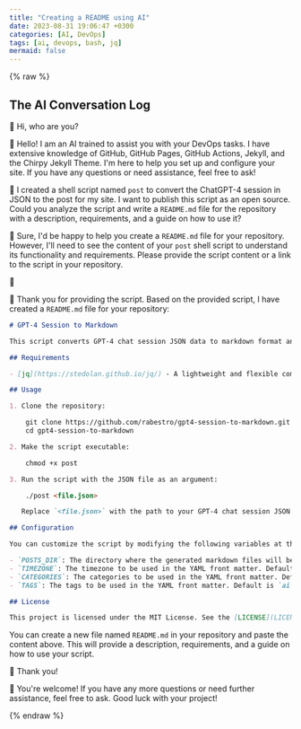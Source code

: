 ```yaml
---
title: "Creating a README using AI"
date: 2023-08-31 19:06:47 +0300
categories: [AI, DevOps]
tags: [ai, devops, bash, jq]
mermaid: false
---
```

{% raw %}

## The AI Conversation Log

👤 Hi, who are you?

🤖 Hello! I am an AI trained to assist you with your DevOps tasks. I have extensive knowledge of GitHub, GitHub Pages, GitHub Actions, Jekyll, and the Chirpy Jekyll Theme. I'm here to help you set up and configure your site. If you have any questions or need assistance, feel free to ask!

👤 I created a shell script named `post` to convert the ChatGPT-4 session in JSON to the post for my site. I want to publish this script as an open source. Could you analyze the script and write a `README.md` file for the repository with a description, requirements, and a guide on how to use it? 

🤖 Sure, I'd be happy to help you create a `README.md` file for your repository. However, I'll need to see the content of your `post` shell script to understand its functionality and requirements. Please provide the script content or a link to the script in your repository.

👤 

<script src="https://gist.github.com/rabestro/0ba87fdf591c69a2af4674ee0dbd82cf.js"></script>

🤖 Thank you for providing the script. Based on the provided script, I have created a `README.md` file for your repository:

```markdown
# GPT-4 Session to Markdown

This script converts GPT-4 chat session JSON data to markdown format and adds YAML front matter to the top of the file to prepare it for publishing on a Jekyll site.

## Requirements

- [jq](https://stedolan.github.io/jq/) - A lightweight and flexible command-line JSON processor.

## Usage

1. Clone the repository:

    git clone https://github.com/rabestro/gpt4-session-to-markdown.git
    cd gpt4-session-to-markdown

2. Make the script executable:

    chmod +x post

3. Run the script with the JSON file as an argument:

    ./post <file.json>

   Replace `<file.json>` with the path to your GPT-4 chat session JSON file.

## Configuration

You can customize the script by modifying the following variables at the beginning of the `post` script:

- `POSTS_DIR`: The directory where the generated markdown files will be saved. Default is `../_posts`.
- `TIMEZONE`: The timezone to be used in the YAML front matter. Default is `+0300`.
- `CATEGORIES`: The categories to be used in the YAML front matter. Default is `AI`.
- `TAGS`: The tags to be used in the YAML front matter. Default is `ai`.

## License

This project is licensed under the MIT License. See the [LICENSE](LICENSE) file for details.
```

You can create a new file named `README.md` in your repository and paste the content above. This will provide a description, requirements, and a guide on how to use your script.

👤 Thank you!

🤖 You're welcome! If you have any more questions or need further assistance, feel free to ask. Good luck with your project!

{% endraw %}
